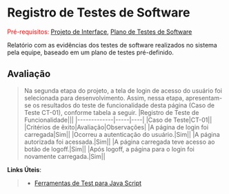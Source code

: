# Registro de Testes de Software

<span style="color:red">Pré-requisitos: <a href="3-Projeto de Interface.md"> Projeto de Interface</a></span>, <a href="8-Plano de Testes de Software.md"> Plano de Testes de Software</a>

Relatório com as evidências dos testes de software realizados no sistema pela equipe, baseado em um plano de testes pré-definido.

## Avaliação
> 
> Na segunda etapa do projeto, a tela de login de acesso do usuário foi selecionada para desenvolvimento. Assim, nessa etapa, apresentam-se os resultados do teste de funcionalidade desta página (Caso de Teste CT-01), conforme tabela a seguir.
> |Registro de Teste de Funcionalidade|||
> |-------------|-----|----|
> |Caso de Teste|CT-01||
> |Critérios de êxito|Avaliação|Observações|
> |A página de login foi carregada|Sim||
> |Ocorreu a autenticação do usuário.|Sim||
> |A página autorizada foi acessada.|Sim||
> |A página carregada teve acesso ao botão de logoff.|Sim||
> |Após logoff, a página para o login foi novamente carregada.|Sim||

**Links Úteis**:
> - [Ferramentas de Test para Java Script](https://geekflare.com/javascript-unit-testing/)
